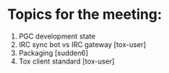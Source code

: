 # Topics for the meeting:
1. PGC development state
2. IRC sync bot vs IRC gateway [tox-user]
3. Packaging [sudden6]
4. Tox client standard [tox-user]

